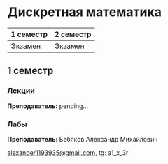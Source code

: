 # Дискретная математика

|1 семестр|2 семестр|
|---|---|
|Экзамен|Экзамен|

## 1 семестр
### Лекции

**Преподаватель:** pending...

### Лабы

**Преподаватель:** Бебяков Александр Михайлович

alexander1193935@gmail.com, tg: a1_x_3r

